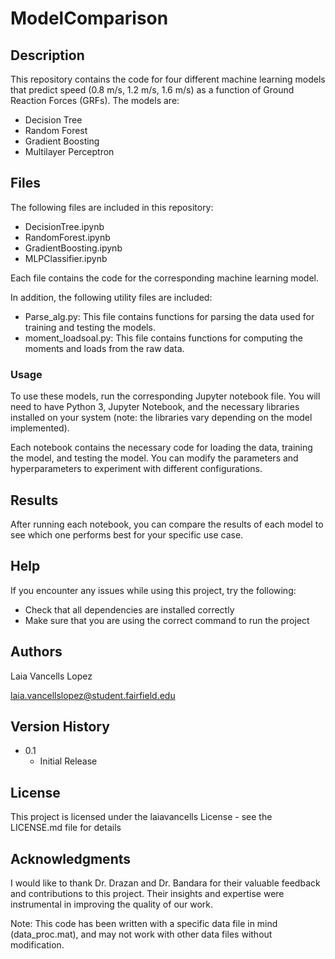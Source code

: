# ModelComparison

## Description

This repository contains the code for four different machine learning models that predict speed (0.8 m/s, 1.2 m/s, 1.6 m/s) as a function of Ground Reaction Forces (GRFs). The models are:
- Decision Tree
- Random Forest
- Gradient Boosting
- Multilayer Perceptron

## Files
The following files are included in this repository:
- DecisionTree.ipynb
- RandomForest.ipynb
- GradientBoosting.ipynb
- MLPClassifier.ipynb

Each file contains the code for the corresponding machine learning model.

In addition, the following utility files are included:

- Parse_alg.py: This file contains functions for parsing the data used for training and testing the models.
- moment_loadsoal.py: This file contains functions for computing the moments and loads from the raw data.

### Usage

To use these models, run the corresponding Jupyter notebook file. You will need to have Python 3, Jupyter Notebook, and the necessary libraries installed on your system (note: the libraries vary depending on the model implemented).

Each notebook contains the necessary code for loading the data, training the model, and testing the model. You can modify the parameters and hyperparameters to experiment with different configurations.

## Results
After running each notebook, you can compare the results of each model to see which one performs best for your specific use case.

## Help

If you encounter any issues while using this project, try the following:

- Check that all dependencies are installed correctly
- Make sure that you are using the correct command to run the project

## Authors

Laia Vancells Lopez 

laia.vancellslopez@student.fairfield.edu

## Version History
* 0.1
    * Initial Release

## License

This project is licensed under the laiavancells License - see the LICENSE.md file for details

## Acknowledgments

I would like to thank Dr. Drazan and Dr. Bandara for their valuable feedback and contributions to this project. Their insights and expertise were instrumental in improving the quality of our work.

Note: This code has been written with a specific data file in mind (data_proc.mat), and may not work with other data files without modification.
